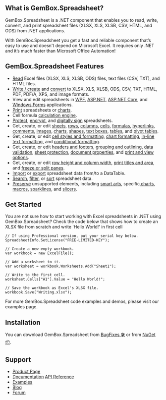 ## What is GemBox.Spreadsheet?

GemBox.Spreadsheet is a .NET component that enables you to read, write, convert, and print spreadsheet files (XLSX, XLS, XLSB, CSV, HTML, and ODS) from .NET applications.

With GemBox.Spreadsheet you get a fast and reliable component that’s easy to use and doesn't depend on Microsoft Excel. It requires only .NET and it’s much faster than Microsoft Office Automation!

## GemBox.Spreadsheet Features

-   [Read](https://www.gemboxsoftware.com/spreadsheet/examples/c-sharp-open-read-excel-file/401) Excel files (XLSX, XLS, XLSB, ODS) files, text files (CSV, TXT), and HTML files.
-   [Write / create](https://www.gemboxsoftware.com/spreadsheet/examples/c-sharp-create-write-excel-file/402) and [convert](https://www.gemboxsoftware.com/spreadsheet/examples/c-sharp-convert-excel-to-pdf/404) to XLSX, XLS, XLSB, ODS, CSV, TXT, HTML, PDF, PDF/A, XPS, and image formats.
-   View and edit spreadsheets in [WPF](https://www.gemboxsoftware.com/spreadsheet/examples/excel-xpsdocument-wpf/5201), [ASP.NET](https://www.gemboxsoftware.com/spreadsheet/examples/asp-net-excel-export-gridview/5101), [ASP.NET Core](https://www.gemboxsoftware.com/spreadsheet/examples/asp-net-core-create-excel-xlsx-pdf/5601), and [Windows.Forms](https://www.gemboxsoftware.com/spreadsheet/examples/c-sharp-vb-net-import-export-excel-datagridview/5301) applications.
-   [Print](https://www.gemboxsoftware.com/spreadsheet/examples/c-sharp-vb-net-print-excel/451) spreadsheets or [charts](https://www.gemboxsoftware.com/spreadsheet/docs/GemBox.Spreadsheet.FormattedExcelDrawing.html#GemBox_Spreadsheet_FormattedExcelDrawing_Print_).
-   Cell formula [calculation engine](https://www.gemboxsoftware.com/spreadsheet/examples/excel-formula-calculation/901).
-   [Protect](https://www.gemboxsoftware.com/spreadsheet/examples/excel-sheet-protection/704), [encrypt](https://www.gemboxsoftware.com/spreadsheet/examples/c-sharp-vb-net-excel-encryption/701), and [digitally sign](https://www.gemboxsoftware.com/spreadsheet/examples/pdf-digital-signature/703) spreadsheets.
-   Get, create, or edit [sheets](https://www.gemboxsoftware.com/spreadsheet/examples/excel-sheet-copy-delete/111), [rows](https://www.gemboxsoftware.com/spreadsheet/examples/c-sharp-vb-net-excel-row-column-autofit/108), [columns](https://www.gemboxsoftware.com/spreadsheet/examples/c-sharp-vb-net-excel-row-column-autofit/108), [cells](https://www.gemboxsoftware.com/spreadsheet/examples/c-sharp-excel-range/204), [formulas](https://www.gemboxsoftware.com/spreadsheet/examples/excel-cell-formulas/206), [hyperlinks](https://www.gemboxsoftware.com/spreadsheet/examples/excel-cell-hyperlinks/207), [comments](https://www.gemboxsoftware.com/spreadsheet/examples/excel-cell-comments/208), [images](https://www.gemboxsoftware.com/spreadsheet/examples/excel-images/209), [charts](https://www.gemboxsoftware.com/spreadsheet/examples/c-sharp-vb-net-create-excel-chart/301), [shapes](https://www.gemboxsoftware.com/spreadsheet/examples/excel-shapes/211), [text boxes](https://www.gemboxsoftware.com/spreadsheet/examples/excel-textboxes/212), [tables](https://www.gemboxsoftware.com/spreadsheet/examples/c-sharp-vb-net-create-excel-tables/119), and [pivot tables](https://www.gemboxsoftware.com/spreadsheet/examples/c-sharp-vb-net-create-excel-pivot-tables/114).
-   Get, create, or edit [cell styles and formatting](https://www.gemboxsoftware.com/spreadsheet/examples/c-sharp-vb-net-excel-style-formatting/202), [chart formatting](https://www.gemboxsoftware.com/spreadsheet/examples/c-sharp-vb-net-excel-chart-formatting/306), [in-line text formatting](https://www.gemboxsoftware.com/spreadsheet/examples/excel-cell-inline-formatting/203), and [conditional formatting](https://www.gemboxsoftware.com/spreadsheet/examples/c-sharp-vb-net-excel-conditional-formatting/105).
-   Get, create, or edit [headers and footers](https://www.gemboxsoftware.com/spreadsheet/examples/excel-headers-footers/210), [grouping and outlining](https://www.gemboxsoftware.com/spreadsheet/examples/excel-grouping/101), [data validation](https://www.gemboxsoftware.com/spreadsheet/examples/excel-data-validation/106), [sheet protection](https://www.gemboxsoftware.com/spreadsheet/examples/excel-sheet-protection/704), [document properties](https://www.gemboxsoftware.com/spreadsheet/examples/excel-properties/107), and [print and view options](https://www.gemboxsoftware.com/spreadsheet/examples/excel-print-view-options/103).
-   Get, create, or edit [row height and column width](https://www.gemboxsoftware.com/spreadsheet/examples/c-sharp-vb-net-excel-row-column-autofit/108), [print titles and area](https://www.gemboxsoftware.com/spreadsheet/examples/excel-print-title-area/104), and [freeze or split panes](https://www.gemboxsoftware.com/spreadsheet/examples/excel-freeze-split-panes/102).
-   [Import](https://www.gemboxsoftware.com/spreadsheet/examples/c-sharp-export-datatable-dataset-to-excel/501) or [export](https://www.gemboxsoftware.com/spreadsheet/examples/c-sharp-export-excel-to-datatable/502) spreadsheet data from/to a DataTable.
-   [Search](https://www.gemboxsoftware.com/spreadsheet/examples/excel-search/109), [filter](https://www.gemboxsoftware.com/spreadsheet/examples/c-sharp-vb-net-excel-autofilter/112), or [sort](https://www.gemboxsoftware.com/spreadsheet/examples/excel-sort/113) spreadsheet data.
-   [Preserve](https://www.gemboxsoftware.com/spreadsheet/docs/preservation.html) unsupported elements, including [smart arts](https://www.gemboxsoftware.com/spreadsheet/examples/excel-smartarts/801), specific[ charts](https://www.gemboxsoftware.com/spreadsheet/examples/excel-chart-preservation/303), [macros](https://www.gemboxsoftware.com/spreadsheet/examples/excel-macros/802), [sparklines](https://www.gemboxsoftware.com/spreadsheet/examples/excel-sparklines-slicers/803), and [slicers](https://www.gemboxsoftware.com/spreadsheet/examples/excel-sparklines-slicers/803).

## Get Started

You are not sure how to start working with Excel spreadsheets in .NET using GemBox.Spreadsheet? Check the code below that shows how to create an XLSX file from scratch and write 'Hello World!' in first cell

```Csharp
// If using Professional version, put your serial key below.
SpreadsheetInfo.SetLicense("FREE-LIMITED-KEY");
        
// Create a new empty workbook.
var workbook = new ExcelFile();

// Add a worksheet to it.
var worksheet = workbook.Worksheets.Add("Sheet1");

// Write to the first cell.
worksheet.Cells["A1"].Value = "Hello World!";

// Save the workbook as Excel's XLSX file.
workbook.Save("Writing.xlsx");

```

For more GemBox.Spreadsheet code examples and demos, please visit our examples page.


## Installation

You can download GemBox.Spreadsheet from [BugFixes 🛠️](https://www.gemboxsoftware.com/spreadsheet/downloads/bugfixes.html) or from [NuGet 📦](https://www.nuget.org/packages/GemBox.Spreadsheet/).

## Support

-   [Product Page](https://www.gemboxsoftware.com/spreadsheet)
-   [Documentation](https://www.gemboxsoftware.com/spreadsheet/docs/introduction.html)  [API Reference](https://www.gemboxsoftware.com/spreadsheet/docs/GemBox.Spreadsheet.html) 
-   [Examples](https://www.gemboxsoftware.com/spreadsheet/examples/c-sharp-vb-net-excel-library/601) 
-   [Blog](https://www.gemboxsoftware.com/company/blog)
-   [Forum](https://forum.gemboxsoftware.com/c/gembox-spreadsheet/5)



